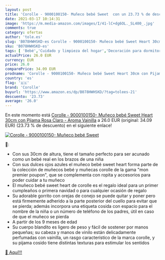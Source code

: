 ```yaml
---
layout: post
title: 'Corolle - 9000100150- Muñeco bebé Sweet  con un 23.73 % de descuento'
date: 2021-03-17 10:14:31
image: 'https://m.media-amazon.com/images/I/41-lC+dg6OL._SL400_.jpg'
comments: true
category: ofertas
author: 'tole.es'
slug: 'B078HWHSKD-es Corolle - 9000100150- Muñeco bebé Sweet Heart 30cm con...'
sku: 'B078HWHSKD-es'
tags: [ 'Bebé','Cuidado y limpieza del hogar','Decoración para dormitorio de bebé','Detergente líquido para textiles','Dormitorio','Juguetes','Juguetes y juegos','Muñecas bebé','Muñecas para casas de muñecas','Muñecas y accesorios','Móviles para bebé','Productos para la lavandería','Salud y cuidado personal','bebé','corolle', ]
actualPrice: 26.0 EUR
currency: EUR
price: 26.0
comparePrice: 34.09 EUR
prodname: 'Corolle - 9000100150- Muñeco bebé Sweet Heart 30cm con Pijama Rosa Claro - Aroma Vainilla'
country: 'es'
flag: '🇪🇸'
brand: 'Corolle'
buyurl: 'https://www.amazon.es/dp/B078HWHSKD/?tag=tolees-21'
descuento: '23.73'
average: '26.0'
---
```


En este momento está [Corolle - 9000100150- Muñeco bebé Sweet Heart 30cm con Pijama Rosa Claro - Aroma Vainilla](https://www.amazon.es/dp/B078HWHSKD/?tag=tolees-21) a 26.0 EUR (original: 34.09 EUR) (23.73 %  de descuento) en el siguiente enlace!

[![Corolle - 9000100150- Muñeco bebé Sweet ](https://m.media-amazon.com/images/I/41-lC+dg6OL._SL400_.jpg)](https://www.amazon.es/dp/B078HWHSKD/?tag=tolees-21)

🔎:

- Con sus 30cm de altura, tiene el tamaño perfecto para ser acunado como un bebé real en los brazos de una niña
- Con sus dulces ojos azules el muñeco bebé sweet heart forma parte de la colección de muñecos bebé y muñecas corolle de la gama "mon premier poupon", que se complementa con ropita y accesorios para poder cuidar a tu muñeco
- El muñeco bebé sweet heart de corolle es el regalo ideal para un primer cumpleaños o primera navidad o para cualquier ocasión de regalo
- Su adorable gorrito con orejas de conejo se puede quitar y poner pero está firmemente adherido a la parte posterior del cuello para evitar que se pierda; además incorpora una etiqueta cosida con espacio para el nombre de la niña o un número de teléfono de los padres, útil en caso de que el muñeco se pierda
- A partir de los 9 meses de edad
- Su cuerpo blandito es ligero de peso y fácil de sostener por manos pequeñas; su cabeza y manos de vinilo están delicadamente perfumadas con vainilla, un rasgo característico de la marca corolle, y su pijama cosido tiene distintas texturas para estimular los sentidos

[🛒 Aquí!!!](https://www.amazon.es/dp/B078HWHSKD/?tag=tolees-21)
